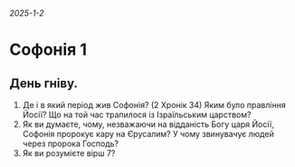 
_2025-1-2_

# Софонія 1

## День гніву.
1. Де і в який період жив Софонія? (2 Хронік 34) Яким було правління Йосії? Що на той час трапилося із Ізраїльським царством?
2. Як ви думаєте, чому, незважаючи на відданість Богу царя Йосії, Софонія пророкує кару на Єрусалим? У чому звинувачує людей через пророка Господь?
3. Як ви розумієте вірш 7?

